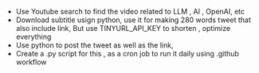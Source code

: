 

- Use Youtube search to find the video related to LLM , AI , OpenAI, etc
- Download subtitle usign python, use it for making 280 words tweet that also include link, But use TINYURL_API_KEY to shorten , optimize everything
- Use python to post the tweet as well as the link, 
- Create a .py script for this , as a cron job to run it daily using .github workflow
